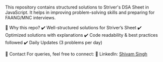 This repository contains structured solutions to Striver's DSA Sheet in JavaScript. It helps in improving problem-solving skills and preparing for FAANG/MNC interviews.

📌 Why this repo?
✔️ Well-structured solutions for Striver’s Sheet
✔️ Optimized solutions with explanations
✔️ Code readability & best practices followed
✔️ Daily Updates (3 problems per day)

📧 Contact
For queries, feel free to connect:
📌 LinkedIn: [Shivam Singh](https://www.linkedin.com/in/shiivmrajput/)  
